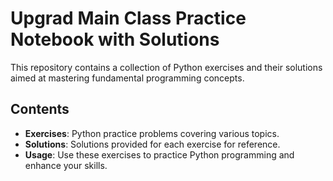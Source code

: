 # Upgrad Main Class Practice Notebook with Solutions

This repository contains a collection of Python exercises and their solutions aimed at mastering fundamental programming concepts.

## Contents

- **Exercises**: Python practice problems covering various topics.
- **Solutions**: Solutions provided for each exercise for reference.
- **Usage**: Use these exercises to practice Python programming and enhance your skills.
